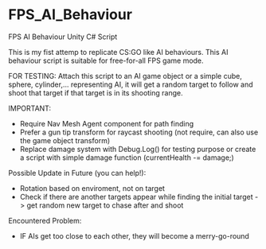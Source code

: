 # FPS_AI_Behaviour
 FPS AI Behaviour Unity C# Script
 
 This is my fist attemp to replicate CS:GO like AI behaviours. This AI behaviour script is suitable for free-for-all FPS game mode.
 
 FOR TESTING: Attach this script to an AI game object or a simple cube, sphere, cylinder,... representing AI, it will get a random target to follow and shoot that target if that target is in its shooting range.
 
 IMPORTANT:
 - Require Nav Mesh Agent component for path finding
 - Prefer a gun tip transform for raycast shooting (not require, can also use the game object transform)
 - Replace damage system with Debug.Log() for testing purpose or create a script with simple damage function (currentHealth -= damage;)
 
 Possible Update in Future (you can help!):
 - Rotation based on enviroment, not on target
 - Check if there are another targets appear while finding the initial target -> get random new target to chase after and shoot
 
 Encountered Problem:
 - IF AIs get too close to each other, they will become a merry-go-round
